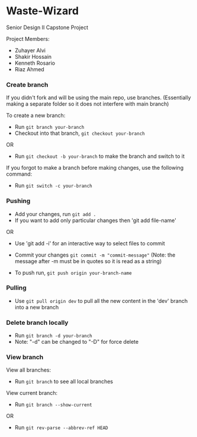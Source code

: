 # Waste-Wizard
Senior Design II Capstone Project 

Project Members: 
- Zuhayer Alvi
- Shakir Hossain
- Kenneth Rosario
- Riaz Ahmed

### Create branch

If you didn't fork and will be using the main repo, use branches. (Essentially making a separate folder so it does not interfere with main branch)

To create a new branch: 
- Run `git branch your-branch`
- Checkout into that branch, `git checkout your-branch`

OR
- Run `git checkout -b your-branch` to make the branch and switch to it

If you forgot to make a branch before making changes, use the following command:
- Run `git switch -c your-branch`

### Pushing

- Add your changes, run `git add .`
- If you want to add only particular changes then 'git add file-name'

OR

- Use 'git add -i' for an interactive way to select files to commit
  
- Commit your changes `git commit -m "commit-message"` (Note: the message after -m must be in quotes so it is read as a string)
- To push run, `git push origin your-branch-name`

### Pulling 

- Use `git pull origin dev` to pull all the new content in the 'dev' branch into a new branch

### Delete branch locally

- Run `git branch -d your-branch`
- Note: "-d" can be changed to "-D" for force delete

### View branch

View all branches:

- Run `git branch` to see all local branches

View current branch:

- Run `git branch --show-current`

OR

- Run `git rev-parse --abbrev-ref HEAD`
